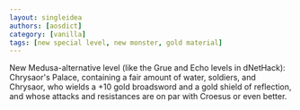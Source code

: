 ```yaml
---
layout: singleidea
authors: [aosdict]
category: [vanilla]
tags: [new special level, new monster, gold material]
---
```

New Medusa-alternative level (like the Grue and Echo levels in dNetHack): Chrysaor's Palace, containing a fair amount of water, soldiers, and Chrysaor, who wields a +10 gold broadsword and a gold shield of reflection, and whose attacks and resistances are on par with Croesus or even better.
